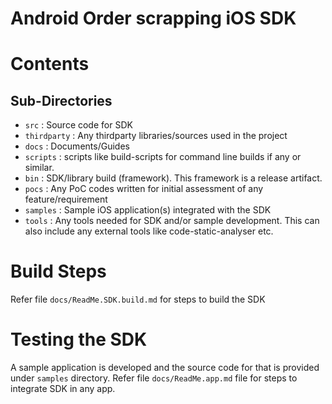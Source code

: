 # Android Order scrapping iOS SDK 

# Contents

## Sub-Directories
- `src` : Source code for SDK
- `thirdparty` : Any thirdparty libraries/sources used in the project
- `docs` : Documents/Guides
- `scripts` : scripts like build-scripts for command line builds if any or similar.
- `bin` : SDK/library build (framework). This framework is a release artifact.
- `pocs` : Any PoC codes written for initial assessment of any feature/requirement
- `samples` : Sample iOS application(s) integrated with the SDK
- `tools` : Any tools needed for SDK and/or sample development. This can also include any external
  tools like code-static-analyser etc.

# Build Steps

Refer file `docs/ReadMe.SDK.build.md` for steps to build the SDK

# Testing the SDK

A sample application is developed and the source code for that is provided under `samples` directory.
Refer file `docs/ReadMe.app.md` file for steps to integrate SDK in any app.


